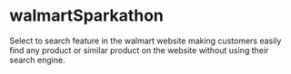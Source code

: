 # walmartSparkathon
Select to search feature in the walmart website making customers easily find any product or similar product on the website without using their search engine.
